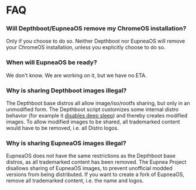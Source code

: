 # FAQ

### Will Depthboot/EupneaOS remove my ChromeOS installation?

Only if you choose to do so. Neither Depthboot nor EupneaOS will remove your ChromeOS installation, unless you
explicitly choose to do so.

### When will EupneaOS be ready?

We don't know. We are working on it, but we have no ETA.

### Why is sharing Depthboot images illegal?

The Depthboot base distros all allow image/iso/rootfs sharing, but only in an unmodified form. The Depthboot script
customizes some internal distro behavior (for example it [disables deep sleep](../chromebook/bootlock)) and
thereby creates modified images.
To allow modified images to be shared, all trademarked content would have to be removed, i.e. all Distro logos.

### Why is sharing EupneaOS images illegal?

EupneaOS does not have the same restrictions as the Depthboot base distros, as all trademarked content has been removed.
The Eupnea Project disallows sharing of EupneaOS images, to prevent unofficial modded versions from being distributed.
If you want to create a fork of EupneaOS, remove all trademarked content, i.e. the name and logos. 